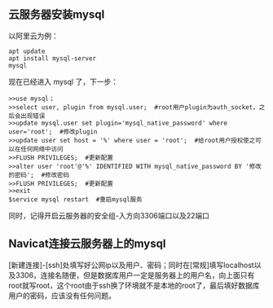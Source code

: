 ## 云服务器安装mysql
以阿里云为例：
```
apt update
apt install mysql-server
mysql
```
现在已经进入 mysql 了，下一步：
```
>>use mysql；
>>select user, plugin from mysql.user;  #root用户plugin为auth_socket，之后会出现错误
>>update mysql.user set plugin='mysql_native_password' where user='root';  #修改plugin
>>update user set host = '%' where user = 'root';  #给root用户授权使之可以在任何网络中访问
>>FLUSH PRIVILEGES;  #更新配置
>>alter user 'root'@'%' IDENTIFIED WITH mysql_native_password BY '修改的密码';  #修改密码
>>FLUSH PRIVILEGES;  #更新配置
>>exit
$service mysql restart  #重启mysql服务
```
同时，记得开启云服务器的安全组-入方向3306端口以及22端口
## Navicat连接云服务器上的mysql
[新建连接]-[ssh]处填写好公网ip以及用户、密码；同时在[常规]填写localhost以及3306，连接名随便，但是数据库用户一定是服务器上的用户名，向上面只有root就写root，这个root由于ssh换了环境就不是本地的root了，最后填好数据库用户的密码，应该没有任何问题。